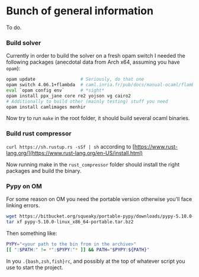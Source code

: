 # Bunch of general information

To do.

### Build solver

Currently in order to build the solver on a fresh opam switch I needed the following packages (anecdotal data from Arch x64, assuming you have `opam`):

```bash
opam update                 # Seriously, do that one
opam switch 4.06.1+flambda  # caml.inria.fr/pub/docs/manual-ocaml/flambda.html
eval `opam config env`      # *sight*
opam install ppx_jane core re2 yojson vg cairo2
# Additionally to build other (mainly testing) stuff you need
opam install camlimages menhir
```

Now try to run `make` in the root folder, it should build several ocaml
binaries.

### Build rust compressor

`curl https://sh.rustup.rs -sSf | sh` according to
[https://www.rust-lang.org/](https://www.rust-lang.org/en-US/install.html)

Now running make in the `rust_compressor` folder should install the right
packages and build the binary.

### Pypy on OM

For some reason on OM you need the portable version otherwise you'll face
linking errors.

```bash
wget https://bitbucket.org/squeaky/portable-pypy/downloads/pypy-5.10.0-linux_x86_64-portable.tar.bz2
tar xf pypy-5.10.0-linux_x86_64-portable.tar.bz2
```

Then something like:

```bash
PYPY="<your path to the bin from in the archive>"
[[ ":$PATH:" != *":$PYPY:"* ]] && PATH="$PYPY:${PATH}"
```

In you `.{bash,zsh,fish}rc`, and possibly at the top of whatever script you use
to start the project.
